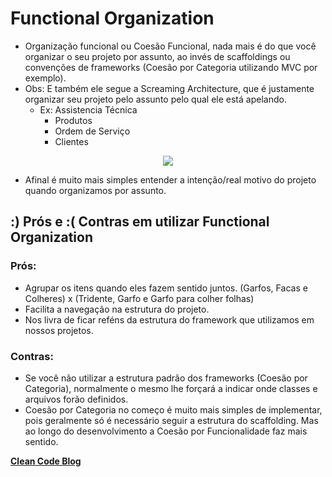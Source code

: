 # Functional Organization

- Organização funcional ou Coesão Funcional, nada mais é do que você organizar o seu projeto por assunto, ao invés de scaffoldings ou convenções de frameworks (Coesão por Categoria utilizando MVC por exemplo).
- Obs: E também ele segue a Screaming Architecture, que é justamente organizar seu projeto pelo assunto pelo qual ele está apelando.
  - Ex: Assistencia Técnica
    - Produtos
    - Ordem de Serviço
    - Clientes

<p align="center">
  <img src="https://github.com/matsennin/clean-architecture/blob/master/images/Framework_Convention_x_Functional_Organization.png" />
</p>

- Afinal é muito mais simples entender a intenção/real motivo do projeto quando organizamos por assunto.


## :) Prós e :( Contras em utilizar Functional Organization
### Prós:
  - Agrupar os itens quando eles fazem sentido juntos. (Garfos, Facas e Colheres) x (Tridente, Garfo e Garfo para colher folhas)
  - Facilita a navegação na estrutura do projeto.
  - Nos livra de ficar reféns da estrutura do framework que utilizamos em nossos projetos.
### Contras:
  - Se você não utilizar a estrutura padrão dos frameworks (Coesão por Categoria), normalmente o mesmo lhe forçará a indicar onde classes e arquivos forão definidos.
  - Coesão por Categoria no começo é muito mais simples de implementar, pois geralmente só é necessário seguir a estrutura do scaffolding. Mas ao longo do desenvolvimento a Coesão por Funcionalidade faz mais sentido.


[**Clean Code Blog**](https://blog.cleancoder.com/uncle-bob/2011/09/30/Screaming-Architecture.html)

